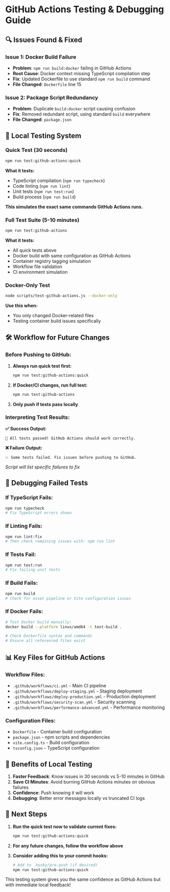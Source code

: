 # GitHub Actions Testing & Debugging Guide

## 🔍 **Issues Found & Fixed**

### **Issue 1: Docker Build Failure** 
- **Problem**: `npm run build:docker` failing in GitHub Actions
- **Root Cause**: Docker context missing TypeScript compilation step
- **Fix**: Updated Dockerfile to use standard `npm run build` command
- **File Changed**: `Dockerfile` line 15

### **Issue 2: Package Script Redundancy**
- **Problem**: Duplicate `build:docker` script causing confusion
- **Fix**: Removed redundant script, using standard `build` everywhere
- **File Changed**: `package.json`

## 🧪 **Local Testing System**

### **Quick Test (30 seconds)**
```bash
npm run test:github-actions:quick
```
**What it tests:**
- TypeScript compilation (`npm run typecheck`)
- Code linting (`npm run lint`)
- Unit tests (`npm run test:run`) 
- Build process (`npm run build`)

**This simulates the exact same commands GitHub Actions runs.**

### **Full Test Suite (5-10 minutes)**
```bash
npm run test:github-actions
```
**What it tests:**
- All quick tests above
- Docker build with same configuration as GitHub Actions
- Container registry tagging simulation
- Workflow file validation
- CI environment simulation

### **Docker-Only Test**
```bash
node scripts/test-github-actions.js --docker-only
```
**Use this when:**
- You only changed Docker-related files
- Testing container build issues specifically

## 🛠 **Workflow for Future Changes**

### **Before Pushing to GitHub:**
1. **Always run quick test first:**
   ```bash
   npm run test:github-actions:quick
   ```
   
2. **If Docker/CI changes, run full test:**
   ```bash
   npm run test:github-actions
   ```

3. **Only push if tests pass locally**

### **Interpreting Test Results:**

**✅ Success Output:**
```
🎉 All tests passed! GitHub Actions should work correctly.
```

**❌ Failure Output:**
```
💥 Some tests failed. Fix issues before pushing to GitHub.
```
*Script will list specific failures to fix*

## 🔄 **Debugging Failed Tests**

### **If TypeScript Fails:**
```bash
npm run typecheck
# Fix TypeScript errors shown
```

### **If Linting Fails:**
```bash
npm run lint:fix
# Then check remaining issues with: npm run lint
```

### **If Tests Fail:**
```bash
npm run test:run
# Fix failing unit tests
```

### **If Build Fails:**
```bash
npm run build
# Check for asset pipeline or Vite configuration issues
```

### **If Docker Fails:**
```bash
# Test Docker build manually:
docker build --platform linux/amd64 -t test-build .

# Check Dockerfile syntax and commands
# Ensure all referenced files exist
```

## 📊 **Key Files for GitHub Actions**

### **Workflow Files:**
- `.github/workflows/ci.yml` - Main CI pipeline
- `.github/workflows/deploy-staging.yml` - Staging deployment  
- `.github/workflows/deploy-production.yml` - Production deployment
- `.github/workflows/security-scan.yml` - Security scanning
- `.github/workflows/performance-advanced.yml` - Performance monitoring

### **Configuration Files:**
- `Dockerfile` - Container build configuration
- `package.json` - npm scripts and dependencies
- `vite.config.ts` - Build configuration
- `tsconfig.json` - TypeScript configuration

## 🚀 **Benefits of Local Testing**

1. **Faster Feedback**: Know issues in 30 seconds vs 5-10 minutes in GitHub
2. **Save CI Minutes**: Avoid burning GitHub Actions minutes on obvious failures
3. **Confidence**: Push knowing it will work
4. **Debugging**: Better error messages locally vs truncated CI logs

## 📝 **Next Steps**

1. **Run the quick test now to validate current fixes:**
   ```bash
   npm run test:github-actions:quick
   ```

2. **For any future changes, follow the workflow above**

3. **Consider adding this to your commit hooks:**
   ```bash
   # Add to .husky/pre-push (if desired)
   npm run test:github-actions:quick
   ```

This testing system gives you the same confidence as GitHub Actions but with immediate local feedback!
